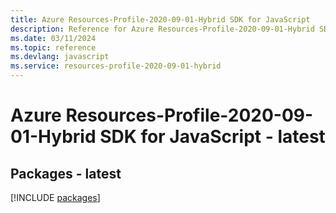 ```yaml
---
title: Azure Resources-Profile-2020-09-01-Hybrid SDK for JavaScript
description: Reference for Azure Resources-Profile-2020-09-01-Hybrid SDK for JavaScript
ms.date: 03/11/2024
ms.topic: reference
ms.devlang: javascript
ms.service: resources-profile-2020-09-01-hybrid
---
```

# Azure Resources-Profile-2020-09-01-Hybrid SDK for JavaScript - latest
## Packages - latest
[!INCLUDE [packages](resources-profile-2020-09-01-hybrid-index.md)]